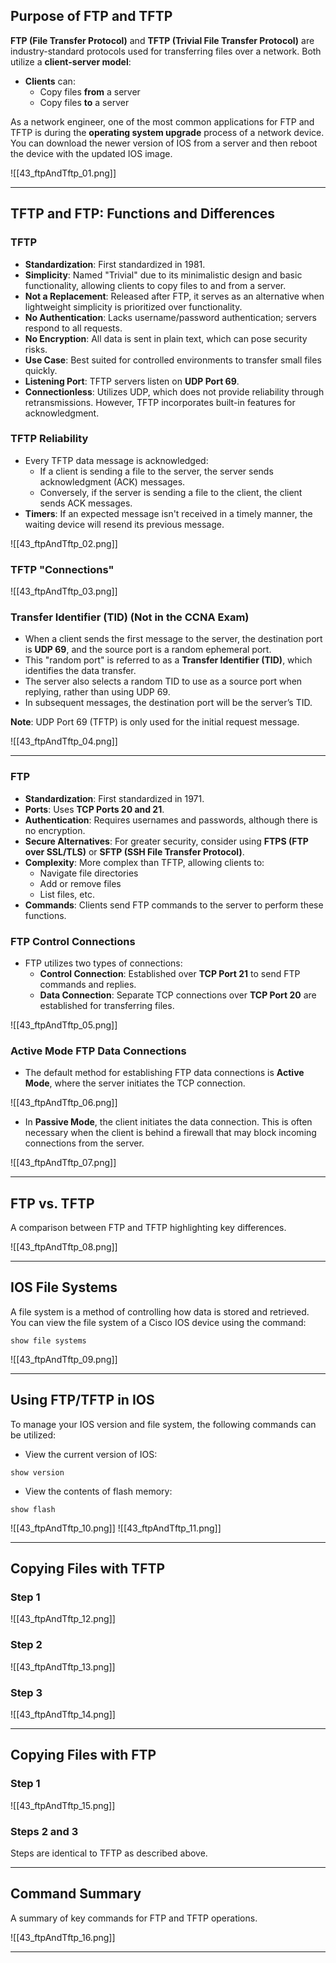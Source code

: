 ## Purpose of FTP and TFTP

**FTP (File Transfer Protocol)** and **TFTP (Trivial File Transfer Protocol)** are industry-standard protocols used for transferring files over a network. Both utilize a **client-server model**:

- **Clients** can:
  - Copy files **from** a server
  - Copy files **to** a server

As a network engineer, one of the most common applications for FTP and TFTP is during the **operating system upgrade** process of a network device. You can download the newer version of IOS from a server and then reboot the device with the updated IOS image.

![[43_ftpAndTftp_01.png]]

---

## TFTP and FTP: Functions and Differences

### TFTP

- **Standardization**: First standardized in 1981.
- **Simplicity**: Named "Trivial" due to its minimalistic design and basic functionality, allowing clients to copy files to and from a server.
- **Not a Replacement**: Released after FTP, it serves as an alternative when lightweight simplicity is prioritized over functionality.
- **No Authentication**: Lacks username/password authentication; servers respond to all requests.
- **No Encryption**: All data is sent in plain text, which can pose security risks.
- **Use Case**: Best suited for controlled environments to transfer small files quickly.
- **Listening Port**: TFTP servers listen on **UDP Port 69**.
- **Connectionless**: Utilizes UDP, which does not provide reliability through retransmissions. However, TFTP incorporates built-in features for acknowledgment.

### TFTP Reliability

- Every TFTP data message is acknowledged:
  - If a client is sending a file to the server, the server sends acknowledgment (ACK) messages.
  - Conversely, if the server is sending a file to the client, the client sends ACK messages.
- **Timers**: If an expected message isn't received in a timely manner, the waiting device will resend its previous message.

![[43_ftpAndTftp_02.png]]

### TFTP "Connections"

![[43_ftpAndTftp_03.png]]

### Transfer Identifier (TID) (Not in the CCNA Exam)

- When a client sends the first message to the server, the destination port is **UDP 69**, and the source port is a random ephemeral port.
- This "random port" is referred to as a **Transfer Identifier (TID)**, which identifies the data transfer.
- The server also selects a random TID to use as a source port when replying, rather than using UDP 69.
- In subsequent messages, the destination port will be the server’s TID.

**Note**: UDP Port 69 (TFTP) is only used for the initial request message.

![[43_ftpAndTftp_04.png]]

---

### FTP

- **Standardization**: First standardized in 1971.
- **Ports**: Uses **TCP Ports 20 and 21**.
- **Authentication**: Requires usernames and passwords, although there is no encryption.
- **Secure Alternatives**: For greater security, consider using **FTPS (FTP over SSL/TLS)** or **SFTP (SSH File Transfer Protocol)**.
- **Complexity**: More complex than TFTP, allowing clients to:
  - Navigate file directories
  - Add or remove files
  - List files, etc.
- **Commands**: Clients send FTP commands to the server to perform these functions.

### FTP Control Connections

- FTP utilizes two types of connections:
  - **Control Connection**: Established over **TCP Port 21** to send FTP commands and replies.
  - **Data Connection**: Separate TCP connections over **TCP Port 20** are established for transferring files.

![[43_ftpAndTftp_05.png]]

### Active Mode FTP Data Connections

- The default method for establishing FTP data connections is **Active Mode**, where the server initiates the TCP connection.

![[43_ftpAndTftp_06.png]]

- In **Passive Mode**, the client initiates the data connection. This is often necessary when the client is behind a firewall that may block incoming connections from the server.

![[43_ftpAndTftp_07.png]]

---

## FTP vs. TFTP

A comparison between FTP and TFTP highlighting key differences.

![[43_ftpAndTftp_08.png]]

---

## IOS File Systems

A file system is a method of controlling how data is stored and retrieved. You can view the file system of a Cisco IOS device using the command:

```
show file systems
```

![[43_ftpAndTftp_09.png]]

---

## Using FTP/TFTP in IOS

To manage your IOS version and file system, the following commands can be utilized:

- View the current version of IOS:
```
show version
```
- View the contents of flash memory:
```
show flash
```

![[43_ftpAndTftp_10.png]]
![[43_ftpAndTftp_11.png]]

---

## Copying Files with TFTP

### Step 1

![[43_ftpAndTftp_12.png]]

### Step 2

![[43_ftpAndTftp_13.png]]

### Step 3

![[43_ftpAndTftp_14.png]]

---

## Copying Files with FTP

### Step 1

![[43_ftpAndTftp_15.png]]

### Steps 2 and 3

Steps are identical to TFTP as described above.

---

## Command Summary

A summary of key commands for FTP and TFTP operations.

![[43_ftpAndTftp_16.png]]

---